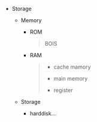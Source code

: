 - Storage

  - Memory 

    - ROM

      > BOIS

    - RAM

      > - cache mamory
      >
      > - main memory
      > - register 

  - Storage

    - harddisk...

